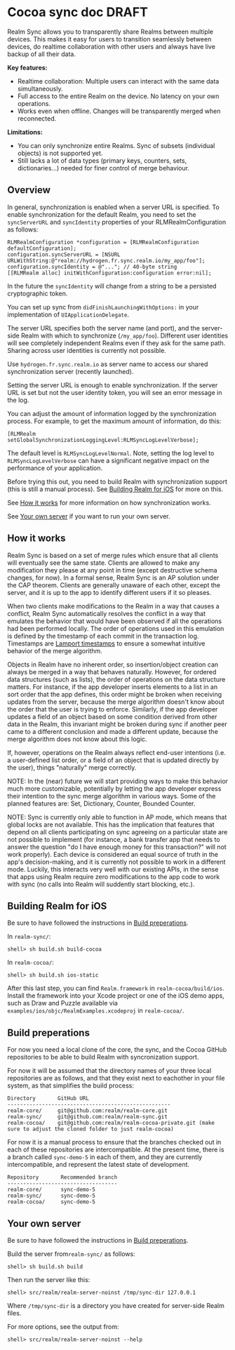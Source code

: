 Cocoa sync doc DRAFT
====================

Realm Sync allows you to transparently share Realms between multiple devices. This makes it easy for users to transition seamlessly between devices, do realtime collaboration with other users and always have live backup of all their data. 

**Key features:**
* Realtime collaboration: Multiple users can interact with the same data simultaneously.
* Full access to the entire Realm on the device. No latency on your own operations.
* Works even when offline. Changes will be transparently merged when reconnected.

**Limitations:**
* You can only synchronize entire Realms. Sync of subsets (individual objects) is not supported yet.
* Still lacks a lot of data types (primary keys, counters, sets, dictionaries...) needed for finer control of merge behaviour.

Overview
--------

In general, synchronization is enabled when a server URL is specified. To enable synchronization for the default Realm, you need to set the `syncServerURL` and `syncIdentity` properties of your RLMRealmConfiguration as follows:

```objc
RLMRealmConfiguration *configuration = [RLMRealmConfiguration defaultConfiguration];
configuration.syncServerURL = [NSURL URLWithString:@"realm://hydrogen.fr.sync.realm.io/my_app/foo"];
configuration.syncIdentity = @"..."; // 40-byte string
[[RLMRealm alloc] initWithConfiguration:configuration error:nil];
```

In the future the `syncIdentity` will change from a string to be a persisted cryptographic token.

You can set up sync from `didFinishLaunchingWithOptions:` in your implementation of `UIApplicationDelegate`.

The server URL specifies both the server name (and port), and the server-side Realm with which to synchronize (`/my_app/foo`). Different user identities will see completely independent Realms even if they ask for the same path. Sharing across user identities is currently not possible.

Use `hydrogen.fr.sync.realm.io` as server name to access our shared synchronization server (recently launched).

Setting the server URL is enough to enable synchronization. If the server URL is set but not the user identity token, you will see an error message in the log.

You can adjust the amount of information logged by the synchronization process. For example, to get the maximum amount of information, do this:

```objc
[RLMRealm setGlobalSynchronizationLoggingLevel:RLMSyncLogLevelVerbose];
```

The default level is `RLMSyncLogLevelNormal`. Note, setting the log level to `RLMSyncLogLevelVerbose` can have a significant negative impact on the performance of your application.

Before trying this out, you need to build Realm with synchronization support (this is still a manual process). See [Building Realm for iOS](#building-realm-for-ios) for more on this.

See [How it works](#how-it-works) for more information on how synchronization works.

See [Your own server](#your-own-server) if you want to run your own server.


How it works
------------

Realm Sync is based on a set of merge rules which ensure that all clients will eventually see the same state. Clients are allowed to make any modification they please at any point in time (except destructive schema changes, for now). In a formal sense, Realm Sync is an AP solution under the CAP theorem. Clients are generally unaware of each other, except the server, and it is up to the app to identify different users if it so pleases.

When two clients make modifications to the Realm in a way that causes a conflict, Realm Sync automatically resolves the conflict in a way that emulates the behavior that would have been observed if all the operations had been performed locally. The order of operations used in this emulation is defined by the timestamp of each commit in the transaction log. Timestamps are [Lamport timestamps](https://en.wikipedia.org/wiki/Lamport_timestamps) to ensure a somewhat intuitive behavior of the merge algorithm.

Objects in Realm have no inherent order, so insertion/object creation can always be merged in a way that behaves naturally. However, for ordered data structures (such as lists), the order of operations on the data structure matters. For instance, if the app developer inserts elements to a list in an sort order that the app defines, this order might be broken when receiving updates from the server, because the merge algorithm doesn't know about the order that the user is trying to enforce. Similarly, if the app developer updates a field of an object based on some condition derived from other data in the Realm, this invariant might be broken during sync if another peer came to a different conclusion and made a different update, because the merge algorithm does not know about this logic.

If, however, operations on the Realm always reflect end-user intentions (i.e. a user-defined list order, or a field of an object that is updated directly by the user), things "naturally" merge correctly.

NOTE: In the (near) future we will start providing ways to make this behavior much more customizable, potentially by letting the app developer express their intention to the sync merge algorithm in various ways. Some of the planned features are: Set, Dictionary, Counter, Bounded Counter.

NOTE: Sync is currently only able to function in AP mode, which means that global locks are not available. This has the implication that features that depend on all clients participating on sync agreeing on a particular state are not possible to implement (for instance, a bank transfer app that needs to answer the question "do I have enough money for this transaction?" will not work properly). Each device is considered an equal source of truth in the app's decision-making, and it is currently not possible to work in a different mode. Luckily, this interacts very well with our existing APIs, in the sense that apps using Realm require zero modifications to the app code to work with sync (no calls into Realm will suddently start blocking, etc.).


Building Realm for iOS
----------------------

Be sure to have followed the instructions in [Build preperations](#build-preperations).

In `realm-sync/`:

    shell> sh build.sh build-cocoa

In `realm-cocoa/`:

    shell> sh build.sh ios-static

After this last step, you can find `Realm.framework` in `realm-cocoa/build/ios`. Install the framework into your Xcode project or one of the iOS demo apps, such as Draw and Puzzle available via `examples/ios/objc/RealmExamples.xcodeproj` in `realm-cocoa/`.


Build preperations
------------------

For now you need a local clone of the core, the sync, and the Cocoa GitHub repositories to be able to build Realm with syncronization support.

For now it will be assumed that the directory names of your three local repositories are as follows, and that they exist next to eachother in your file system, as that simplifies the build process:

    Directory       GitHub URL
    ----------------------------------------------------
    realm-core/     git@github.com:realm/realm-core.git
    realm-sync/     git@github.com:realm/realm-sync.git
    realm-cocoa/    git@github.com:realm/realm-cocoa-private.git (make sure to adjust the cloned folder to just realm-cocoa)

For now it is a manual process to ensure that the branches checked out in each of these repositories are intercompatible. At the present time, there is a branch called `sync-demo-5` in each of them, and they are currently intercompatible, and represent the latest state of development.

    Repository       Recommended branch
    -----------------------------------
    realm-core/      sync-demo-5
    realm-sync/      sync-demo-5
    realm-cocoa/     sync-demo-5


Your own server
---------------

Be sure to have followed the instructions in [Build preperations](#build-preperations).

Build the server from`realm-sync/` as follows:

    shell> sh build.sh build

Then run the server like this:

    shell> src/realm/realm-server-noinst /tmp/sync-dir 127.0.0.1

Where `/tmp/sync-dir` is a directory you have created for server-side Realm files.

For more options, see the output from:

    shell> src/realm/realm-server-noinst --help

